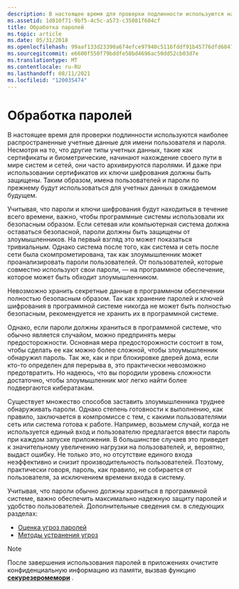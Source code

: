```yaml
---
description: В настоящее время для проверки подлинности используются наиболее распространенные учетные данные для имени пользователя и пароля.
ms.assetid: 1d810f71-9bf5-4c5c-a573-c35081f604cf
title: Обработка паролей
ms.topic: article
ms.date: 05/31/2018
ms.openlocfilehash: 99aaf133d23390a6f4efce97940c5116fddf91b45776dfd6847b2712b15b74ef
ms.sourcegitcommit: e6600f550f79bddfe58bd4696ac50dd52cb03d7e
ms.translationtype: MT
ms.contentlocale: ru-RU
ms.lasthandoff: 08/11/2021
ms.locfileid: "120035474"
---
```

# <a name="handling-passwords"></a>Обработка паролей

В настоящее время для проверки подлинности используются наиболее распространенные учетные данные для имени пользователя и пароля. Несмотря на то, что другие типы учетных данных, такие как сертификаты и биометрические, начинают нахождение своего пути в мире систем и сетей, они часто архивируются паролями. И даже при использовании сертификатов их ключи шифрования должны быть защищены. Таким образом, имена пользователей и пароли по прежнему будут использоваться для учетных данных в ожидаемом будущем.

Учитывая, что пароли и ключи шифрования будут находиться в течение всего времени, важно, чтобы программные системы использовали их безопасным образом. Если сетевая или компьютерная система должна оставаться безопасной, пароли должны быть защищены от злоумышленников. На первый взгляд это может показаться тривиальным. Однако система после того, как система и сеть после сети была скомпрометирована, так как злоумышленник может проанализировать пароли пользователей. От пользователей, которые совместно используют свои пароли, — на программное обеспечение, которое может быть обходит злоумышленником.

Невозможно хранить секретные данные в программном обеспечении полностью безопасным образом. Так как хранение паролей и ключей шифрования в программной системе никогда не может быть полностью безопасным, рекомендуется не хранить их в программной системе.

Однако, если пароли должны храниться в программной системе, что обычно является случайом, можно предпринять меры предосторожности. Основная мера предосторожности состоит в том, чтобы сделать ее как можно более сложной, чтобы злоумышленник обнаружил пароль. Так же, как и при блокировке дверей дома, если кто-то определен для перерыва в, это практически невозможно предотвратить. Но надеюсь, что вы породили уровень сложности достаточно, чтобы злоумышленник мог легко найти более подвергаются кибератакам.

Существует множество способов заставить злоумышленника труднее обнаруживать пароли. Однако степень готовности к выполнению, как правило, заключается в компромиссе с тем, с какими пользователями сеть или система готова к работе. Например, возьмем случай, когда не используется единый вход и пользователю предлагается ввести пароль при каждом запуске приложения. В большинстве случаев это приведет к значительному увеличению нагрузки на пользователей, и, вероятно, выдаст ошибку. Не только это, но отсутствие единого входа неэффективно и снизит производительность пользователей. Поэтому, практически говоря, пароль, как правило, не собирается от пользователя, за исключением времени входа в систему.

Учитывая, что пароли обычно должны храниться в программной системе, важно обеспечить максимально надежную защиту паролей и удобство пользователей. Дополнительные сведения см. в следующих разделах:

-   [Оценка угроз паролей](password-threat-assessment.md)
-   [Методы устранения угроз](threat-mitigation-techniques.md)

> [!Note]  
> После завершения использования паролей в приложениях очистите конфиденциальную информацию из памяти, вызвав функцию [**секурезеромемори**](/previous-versions/windows/desktop/legacy/aa366877(v=vs.85)) .

 

 

 
